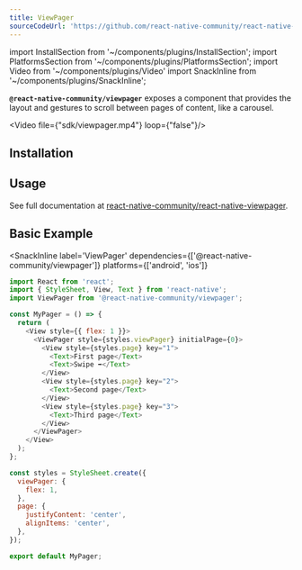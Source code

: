 ```yaml
---
title: ViewPager
sourceCodeUrl: 'https://github.com/react-native-community/react-native-viewpager'
---
```


import InstallSection from '~/components/plugins/InstallSection';
import PlatformsSection from '~/components/plugins/PlatformsSection';
import Video from '~/components/plugins/Video'
import SnackInline from '~/components/plugins/SnackInline';

**`@react-native-community/viewpager`** exposes a component that provides the layout and gestures to scroll between pages of content, like a carousel.

<Video file={"sdk/viewpager.mp4"} loop={"false"}/>

<PlatformsSection android emulator ios simulator />

## Installation

<InstallSection packageName="@react-native-community/viewpager" href="https://github.com/react-native-community/react-native-viewpager#linking" />

## Usage

See full documentation at [react-native-community/react-native-viewpager](https://github.com/react-native-community/react-native-viewpager).

## Basic Example

<SnackInline
  label='ViewPager'
  dependencies={['@react-native-community/viewpager']}
  platforms={['android', 'ios']}
>

```js
import React from 'react';
import { StyleSheet, View, Text } from 'react-native';
import ViewPager from '@react-native-community/viewpager';

const MyPager = () => {
  return (
    <View style={{ flex: 1 }}>
      <ViewPager style={styles.viewPager} initialPage={0}>
        <View style={styles.page} key="1">
          <Text>First page</Text>
          <Text>Swipe ➡️</Text>
        </View>
        <View style={styles.page} key="2">
          <Text>Second page</Text>
        </View>
        <View style={styles.page} key="3">
          <Text>Third page</Text>
        </View>
      </ViewPager>
    </View>
  );
};

const styles = StyleSheet.create({
  viewPager: {
    flex: 1,
  },
  page: {
    justifyContent: 'center',
    alignItems: 'center',
  },
});

export default MyPager;
```

</SnackInline>
